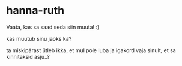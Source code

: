 # hanna-ruth

Vaata, kas sa saad seda siin muuta! :)

kas muutub sinu jaoks ka?

ta miskipärast ütleb ikka, et mul pole luba ja igakord vaja sinult, et sa kinnitaksid asju..?
